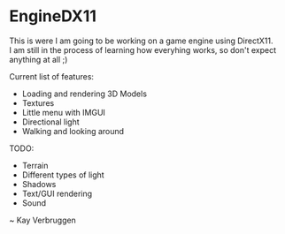 # EngineDX11
This is were I am going to be working on a game engine using DirectX11. <br>
I am still in the process of learning how everyhing works, so don't expect anything at all ;)

Current list of features:
- Loading and rendering 3D Models
- Textures
- Little menu with IMGUI
- Directional light
- Walking and looking around

TODO:
- Terrain
- Different types of light
- Shadows
- Text/GUI rendering
- Sound

~ Kay Verbruggen
